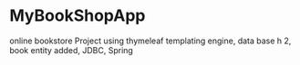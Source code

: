 # MyBookShopApp
online bookstore
Project using thymeleaf templating engine, data base h 2, book entity added, 
JDBC, Spring
